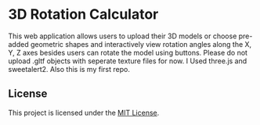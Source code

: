 # 3D Rotation Calculator

This web application allows users to upload their 3D models or choose pre-added geometric shapes and interactively view rotation angles along the X, Y, Z axes besides users can rotate the model using buttons. Please do not upload .gltf objects with seperate texture files for now. I Used three.js and sweetalert2. Also this is my first repo.

## License

This project is licensed under the [MIT License](https://opensource.org/licenses/MIT).
